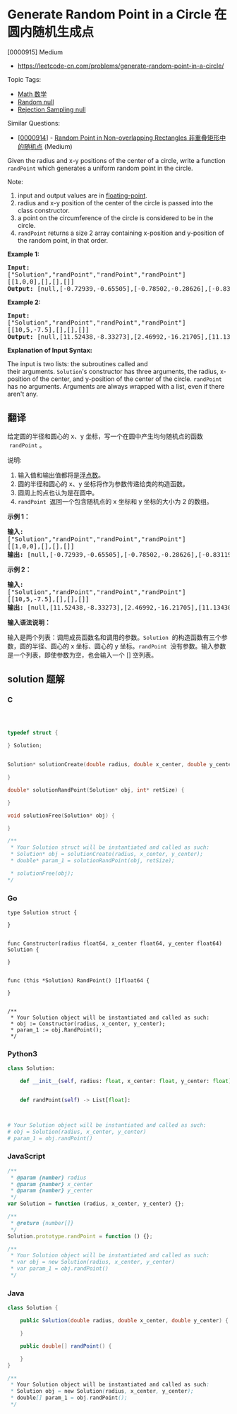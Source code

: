 # Generate Random Point in a Circle 在圆内随机生成点

[0000915] Medium

- https://leetcode-cn.com/problems/generate-random-point-in-a-circle/

Topic Tags:

- [Math 数学](https://leetcode-cn.com/tag/math/)
- [Random null](https://leetcode-cn.com/tag/random/)
- [Rejection Sampling null](https://leetcode-cn.com/tag/rejection-sampling/)

Similar Questions:

- [[0000914](https://leetcode-cn.com/problems/random-point-in-non-overlapping-rectangles/)] - [Random Point in Non-overlapping Rectangles 非重叠矩形中的随机点](./0000914.random-point-in-non-overlapping-rectangles.md) (Medium)

Given the radius and x-y positions of the center of a circle, write a function `randPoint` which generates a uniform random point in the circle.

Note:

1.  input and output values are in [floating-point](https://www.webopedia.com/TERM/F/floating_point_number.html).
2.  radius and x-y position of the center of the circle is passed into the class constructor.
3.  a point on the circumference of the circle is considered to be in the circle.
4.  `randPoint` returns a size 2 array containing x-position and y-position of the random point, in that order.

**Example 1:**

<pre><strong>Input: 
</strong><span id="example-input-1-1">["Solution","randPoint","randPoint","randPoint"]
</span><span id="example-input-1-2">[[1,0,0],[],[],[]]</span>
<strong>Output: </strong><span id="example-output-1">[null,[-0.72939,-0.65505],[-0.78502,-0.28626],[-0.83119,-0.19803]]</span>
</pre>

**Example 2:**

<pre><strong>Input: 
</strong><span id="example-input-2-1">["Solution","randPoint","randPoint","randPoint"]
</span><span id="example-input-2-2">[[10,5,-7.5],[],[],[]]</span>
<strong>Output: </strong><span id="example-output-2">[null,[11.52438,-8.33273],[2.46992,-16.21705],[11.13430,-12.42337]]</span></pre>

**Explanation of Input Syntax:**

The input is two lists: the subroutines called and their arguments. `Solution`'s constructor has three arguments, the radius, x-position of the center, and y-position of the center of the circle. `randPoint` has no arguments. Arguments are always wrapped with a list, even if there aren't any.

## 翻译

给定圆的半径和圆心的 x、y 坐标，写一个在圆中产生均匀随机点的函数  `randPoint` 。

说明:

1.  输入值和输出值都将是[浮点数](https://baike.baidu.com/item/%E6%B5%AE%E7%82%B9%E6%95%B0/6162520)。
2.  圆的半径和圆心的 x、y 坐标将作为参数传递给类的构造函数。
3.  圆周上的点也认为是在圆中。
4.  `randPoint`  返回一个包含随机点的 x 坐标和 y 坐标的大小为 2 的数组。

**示例 1：**

<pre><strong>输入: 
</strong>["Solution","randPoint","randPoint","randPoint"]
[[1,0,0],[],[],[]]
<strong>输出: </strong>[null,[-0.72939,-0.65505],[-0.78502,-0.28626],[-0.83119,-0.19803]]
</pre>

**示例 2：**

<pre><strong>输入: 
</strong>["Solution","randPoint","randPoint","randPoint"]
[[10,5,-7.5],[],[],[]]
<strong>输出: </strong>[null,[11.52438,-8.33273],[2.46992,-16.21705],[11.13430,-12.42337]]</pre>

**输入语法说明：**

输入是两个列表：调用成员函数名和调用的参数。`Solution`  的构造函数有三个参数，圆的半径、圆心的 x 坐标、圆心的 y 坐标。`randPoint`  没有参数。输入参数是一个列表，即使参数为空，也会输入一个 \[\] 空列表。

## solution 题解

### C

```c



typedef struct {

} Solution;


Solution* solutionCreate(double radius, double x_center, double y_center) {

}

double* solutionRandPoint(Solution* obj, int* retSize) {

}

void solutionFree(Solution* obj) {

}

/**
 * Your Solution struct will be instantiated and called as such:
 * Solution* obj = solutionCreate(radius, x_center, y_center);
 * double* param_1 = solutionRandPoint(obj, retSize);

 * solutionFree(obj);
*/
```

### Go

```golang
type Solution struct {

}


func Constructor(radius float64, x_center float64, y_center float64) Solution {

}


func (this *Solution) RandPoint() []float64 {

}


/**
 * Your Solution object will be instantiated and called as such:
 * obj := Constructor(radius, x_center, y_center);
 * param_1 := obj.RandPoint();
 */
```

### Python3

```python
class Solution:

    def __init__(self, radius: float, x_center: float, y_center: float):


    def randPoint(self) -> List[float]:



# Your Solution object will be instantiated and called as such:
# obj = Solution(radius, x_center, y_center)
# param_1 = obj.randPoint()
```

### JavaScript

```javascript
/**
 * @param {number} radius
 * @param {number} x_center
 * @param {number} y_center
 */
var Solution = function (radius, x_center, y_center) {};

/**
 * @return {number[]}
 */
Solution.prototype.randPoint = function () {};

/**
 * Your Solution object will be instantiated and called as such:
 * var obj = new Solution(radius, x_center, y_center)
 * var param_1 = obj.randPoint()
 */
```

### Java

```java
class Solution {

    public Solution(double radius, double x_center, double y_center) {

    }

    public double[] randPoint() {

    }
}

/**
 * Your Solution object will be instantiated and called as such:
 * Solution obj = new Solution(radius, x_center, y_center);
 * double[] param_1 = obj.randPoint();
 */
```
